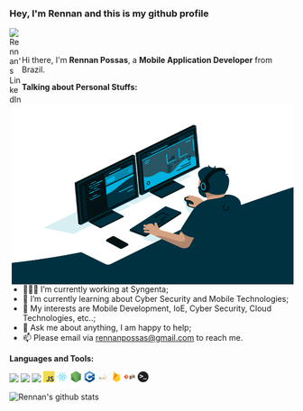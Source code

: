### Hey, I'm Rennan and this is my github profile

<a href="https://www.linkedin.com/in/rennanpossas/">
  <img align="left" alt="Rennan's LinkedIn" width="22px" src="https://cdn.jsdelivr.net/npm/simple-icons@v3/icons/linkedin.svg" />
</a>

<br />
<br />

Hi there, I'm **Rennan Possas**, a **Mobile Application Developer** from Brazil. 

  <img align="right" alt="GIF" src="https://github.com/rennanpossas/rennanpossas/raw/master/gif.gif" width="500" height="320" />

**Talking about Personal Stuffs:**

- 👨🏽‍💻 I’m currently working at Syngenta;
- 🌱 I’m currently learning about Cyber Security and Mobile Technologies; 
- 🤔 My interests are Mobile Development, IoE, Cyber Security, Cloud Technologies, etc..;
- 💬 Ask me about anything, I am happy to help;
- 📫 Please email via rennanpossas@gmail.com to reach me.


**Languages and Tools:**  

<code><img height="20" src="https://kotlinlang.org/assets/images/open-graph/kotlin_250x250.png"></code>
<code><img height="20" src="https://yt3.ggpht.com/a/AATXAJxTtIMpINZBW_S6SB7n51wFn8TbzSkk5baJeoFkHXw=s900-c-k-c0xffffffff-no-rj-mo"></code>
<code><img height="20" src="https://upload.wikimedia.org/wikipedia/commons/thumb/7/7a/C_Sharp_logo.svg/932px-C_Sharp_logo.svg.png"></code>
<code><img height="20" src="https://raw.githubusercontent.com/github/explore/80688e429a7d4ef2fca1e82350fe8e3517d3494d/topics/javascript/javascript.png"></code>
<code><img height="20" src="https://raw.githubusercontent.com/github/explore/80688e429a7d4ef2fca1e82350fe8e3517d3494d/topics/react/react.png"></code>
<code><img height="20" src="https://raw.githubusercontent.com/github/explore/80688e429a7d4ef2fca1e82350fe8e3517d3494d/topics/nodejs/nodejs.png"></code>
<code><img height="20" src="https://raw.githubusercontent.com/github/explore/80688e429a7d4ef2fca1e82350fe8e3517d3494d/topics/cpp/cpp.png"></code>
<code><img height="20" src="https://raw.githubusercontent.com/github/explore/80688e429a7d4ef2fca1e82350fe8e3517d3494d/topics/mysql/mysql.png"></code>
<code><img height="20" src="https://raw.githubusercontent.com/github/explore/80688e429a7d4ef2fca1e82350fe8e3517d3494d/topics/firebase/firebase.png"></code>
<code><img height="20" src="https://raw.githubusercontent.com/github/explore/80688e429a7d4ef2fca1e82350fe8e3517d3494d/topics/git/git.png"></code>
<code><img height="20" src="https://raw.githubusercontent.com/github/explore/80688e429a7d4ef2fca1e82350fe8e3517d3494d/topics/terminal/terminal.png"></code>

![Rennan's github stats](https://github-readme-stats.vercel.app/api?username=rennanpossas&show_icons=true&hide_border=true)
